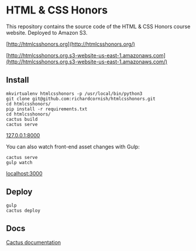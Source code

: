 # HTML & CSS Honors

This repository contains the source code of the HTML & CSS Honors course website. Deployed to Amazon S3.

[http://htmlcsshonors.org](http://htmlcsshonors.org/)

[http://htmlcsshonors.org.s3-website-us-east-1.amazonaws.com](http://htmlcsshonors.org.s3-website-us-east-1.amazonaws.com/)

## Install

```
mkvirtualenv htmlcsshonors -p /usr/local/bin/python3
git clone git@github.com:richardcornish/htmlcsshonors.git
cd htmlcsshonors/
pip install -r requirements.txt
cd htmlcsshonors/
cactus build
cactus serve
```

[127.0.0.1:8000](http://127.0.0.1:8000/)

You can also watch front-end asset changes with Gulp:

```
cactus serve
gulp watch
```

[localhost:3000](http://localhost:3000/)

## Deploy

```
gulp
cactus deploy
```

## Docs

[Cactus documentation](https://github.com/koenbok/cactus)